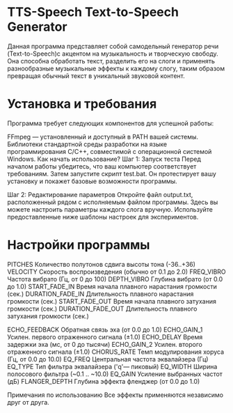 # TTS-Speech Text-to-Speech Generator
Данная программа представляет собой самодельный генератор речи (Text-to-Speech)с акцентом на музыкальность и творческую свободу. 
Она способна обработать текст, разделить его на слоги и применять разнообразные музыкальные эффекты к каждому слогу, таким образом превращая обычный текст в уникальный звуковой контент.

# Установка и требования
Программа требует следующих компонентов для успешной работы:

FFmpeg — установленный и доступный в PATH вашей системы.
Библиотеки стандартной среды разработки на языке программирования C/C++, совместимой с операционной системой Windows.
Как начать использование?
Шаг 1: Запуск теста
Перед началом работы убедитесь, что ваш компьютер соответствует требованиям. Затем запустите скрипт test.bat. Он протестирует вашу установку и покажет базовые возможности программы.

Шаг 2: Редактирование параметров
Откройте файл output.txt, расположенный рядом с исполняемым файлом программы. Здесь вы можете настроить параметры каждого слога вручную. Используйте предоставленные ниже шаблоны настроек для экспериментов.

# Настройки программы

PITCHES	Количество полутонов сдвига высоты тона (-36..+36)
VELOCITY	Скорость воспроизведения (обычно от 0.1 до 2.0)
FREQ_VIBRO	Частота вибрато (Гц, от 0 до 100)
DEPTH_VIBRO	Глубина вибрато (от 0.0 до 1.0)
START_FADE_IN	Время начала плавного нарастания громкости (сек.)
DURATION_FADE_IN	Длительность плавного нарастания громкости (сек.)
START_FADE_OUT	Время начала плавного затухания громкости (сек.)
DURATION_FADE_OUT	Длительность плавного затухания громкости (сек.)

ECHO_FEEDBACK	Обратная связь эха (от 0.0 до 1.0)
ECHO_GAIN_1	Усилен. первого отраженного сигнала (±1.0)
ECHO_DELAY	Время задержки эха (мс, от 0 до тысячи)
ECHO_GAIN_2	Усилен. второго отраженного сигнала (±1.0)
CHORUS_RATE	Темп модулирования хоруса (Гц, от 0.0 до 10.0)
EQ_FREQ	Центральная частота эквалайзера (Гц)
EQ_TYPE	Тип фильтра эквалайзера ('q'— пиковый)
EQ_WIDTH	Ширина полосового фильтра (~0.1 .. ~10.0)
EQ_GAIN	Усиление выбранных частот (дБ)
FLANGER_DEPTH	Глубина эффекта фленджер (от 0.0 до 1.0)

Примечания по использованию
Все эффекты применяются независимо друг от друга.




